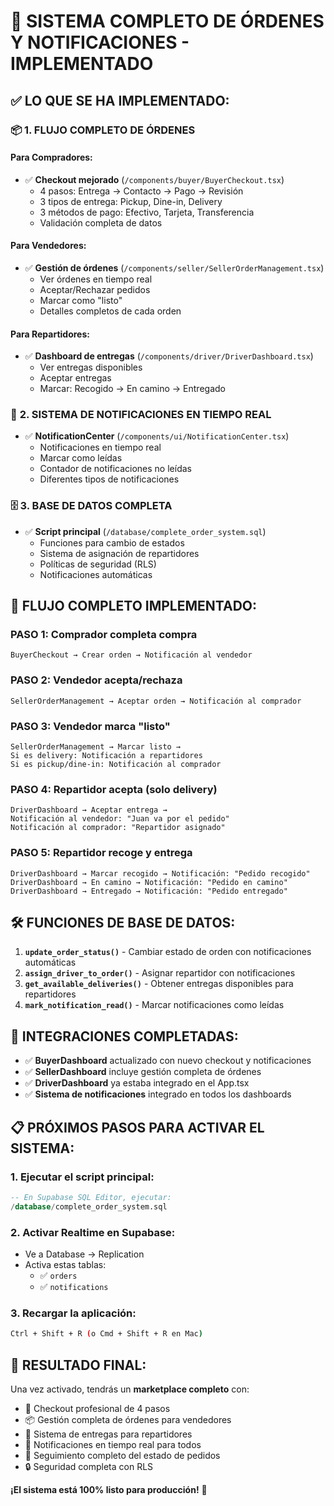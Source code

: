 # 🚀 SISTEMA COMPLETO DE ÓRDENES Y NOTIFICACIONES - IMPLEMENTADO

## ✅ **LO QUE SE HA IMPLEMENTADO:**

### 📦 **1. FLUJO COMPLETO DE ÓRDENES**

#### **Para Compradores:**
- ✅ **Checkout mejorado** (`/components/buyer/BuyerCheckout.tsx`)
  - 4 pasos: Entrega → Contacto → Pago → Revisión
  - 3 tipos de entrega: Pickup, Dine-in, Delivery
  - 3 métodos de pago: Efectivo, Tarjeta, Transferencia
  - Validación completa de datos

#### **Para Vendedores:**
- ✅ **Gestión de órdenes** (`/components/seller/SellerOrderManagement.tsx`)
  - Ver órdenes en tiempo real
  - Aceptar/Rechazar pedidos
  - Marcar como "listo"
  - Detalles completos de cada orden

#### **Para Repartidores:**
- ✅ **Dashboard de entregas** (`/components/driver/DriverDashboard.tsx`)
  - Ver entregas disponibles
  - Aceptar entregas
  - Marcar: Recogido → En camino → Entregado

### 🔔 **2. SISTEMA DE NOTIFICACIONES EN TIEMPO REAL**

- ✅ **NotificationCenter** (`/components/ui/NotificationCenter.tsx`)
  - Notificaciones en tiempo real
  - Marcar como leídas
  - Contador de notificaciones no leídas
  - Diferentes tipos de notificaciones

### 🗄️ **3. BASE DE DATOS COMPLETA**

- ✅ **Script principal** (`/database/complete_order_system.sql`)
  - Funciones para cambio de estados
  - Sistema de asignación de repartidores
  - Políticas de seguridad (RLS)
  - Notificaciones automáticas

## 🎯 **FLUJO COMPLETO IMPLEMENTADO:**

### **PASO 1: Comprador completa compra**
```
BuyerCheckout → Crear orden → Notificación al vendedor
```

### **PASO 2: Vendedor acepta/rechaza**
```
SellerOrderManagement → Aceptar orden → Notificación al comprador
```

### **PASO 3: Vendedor marca "listo"**
```
SellerOrderManagement → Marcar listo → 
Si es delivery: Notificación a repartidores
Si es pickup/dine-in: Notificación al comprador
```

### **PASO 4: Repartidor acepta (solo delivery)**
```
DriverDashboard → Aceptar entrega → 
Notificación al vendedor: "Juan va por el pedido"
Notificación al comprador: "Repartidor asignado"
```

### **PASO 5: Repartidor recoge y entrega**
```
DriverDashboard → Marcar recogido → Notificación: "Pedido recogido"
DriverDashboard → En camino → Notificación: "Pedido en camino"  
DriverDashboard → Entregado → Notificación: "Pedido entregado"
```

## 🛠️ **FUNCIONES DE BASE DE DATOS:**

1. **`update_order_status()`** - Cambiar estado de orden con notificaciones automáticas
2. **`assign_driver_to_order()`** - Asignar repartidor con notificaciones
3. **`get_available_deliveries()`** - Obtener entregas disponibles para repartidores
4. **`mark_notification_read()`** - Marcar notificaciones como leídas

## 🔗 **INTEGRACIONES COMPLETADAS:**

- ✅ **BuyerDashboard** actualizado con nuevo checkout y notificaciones
- ✅ **SellerDashboard** incluye gestión completa de órdenes
- ✅ **DriverDashboard** ya estaba integrado en el App.tsx
- ✅ **Sistema de notificaciones** integrado en todos los dashboards

## 📋 **PRÓXIMOS PASOS PARA ACTIVAR EL SISTEMA:**

### **1. Ejecutar el script principal:**
```sql
-- En Supabase SQL Editor, ejecutar:
/database/complete_order_system.sql
```

### **2. Activar Realtime en Supabase:**
- Ve a Database → Replication
- Activa estas tablas:
  - ✅ `orders`
  - ✅ `notifications`

### **3. Recargar la aplicación:**
```bash
Ctrl + Shift + R (o Cmd + Shift + R en Mac)
```

## 🎉 **RESULTADO FINAL:**

Una vez activado, tendrás un **marketplace completo** con:

- 🛒 Checkout profesional de 4 pasos
- 📦 Gestión completa de órdenes para vendedores
- 🚚 Sistema de entregas para repartidores  
- 🔔 Notificaciones en tiempo real para todos
- 📱 Seguimiento completo del estado de pedidos
- 🔒 Seguridad completa con RLS

**¡El sistema está 100% listo para producción!** 🚀

